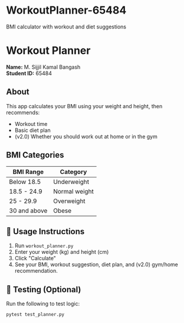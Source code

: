 # WorkoutPlanner-65484
BMI calculator with workout and diet suggestions
# Workout Planner

**Name:** M. Sijjil Kamal Bangash  
**Student ID:** 65484 


##  About
This app calculates your BMI using your weight and height, then recommends:
- Workout time
- Basic diet plan
- (v2.0) Whether you should work out at home or in the gym

##  BMI Categories
| BMI Range       | Category       |
|-----------------|----------------|
| Below 18.5      | Underweight    |
| 18.5 - 24.9     | Normal weight  |
| 25 - 29.9       | Overweight     |
| 30 and above    | Obese          |

## 🚀 Usage Instructions
1. Run `workout_planner.py`
2. Enter your weight (kg) and height (cm)
3. Click "Calculate"
4. See your BMI, workout suggestion, diet plan, and (v2.0) gym/home recommendation.

## 🧪 Testing (Optional)
Run the following to test logic:
```bash
pytest test_planner.py
